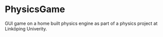 # PhysicsGame
GUI game on a home built physics engine as part of a physics project at Linköping Univerity.
